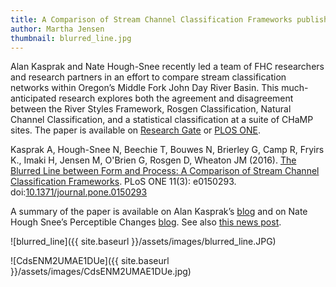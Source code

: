 ```yaml
---
title: A Comparison of Stream Channel Classification Frameworks published in PLOS ONE
author: Martha Jensen
thumbnail: blurred_line.jpg
---
```


Alan Kasprak and Nate Hough-Snee recently led a team of FHC researchers and research partners in an effort to compare stream classification networks within Oregon’s Middle Fork John Day River Basin. This much-anticipated research explores both the agreement and disagreement between the River Styles Framework, Rosgen Classification, Natural Channel Classification, and a statistical classification at a suite of CHaMP sites. The paper is available on [Research Gate](https://www.researchgate.net/publication/298476211_The_Blurred_Line_between_Form_and_Process_A_Comparison_of_Stream_Channel_Classification_Frameworks) or [PLOS ONE](https://www.researchgate.net/publication/298476211_The_Blurred_Line_between_Form_and_Process_A_Comparison_of_Stream_Channel_Classification_Frameworks).

Kasprak A, Hough-Snee N, Beechie T, Bouwes N, Brierley G, Camp R, Fryirs K., Imaki H, Jensen M, O'Brien G, Rosgen D, Wheaton JM (2016). [The Blurred Line between Form and Process: A Comparison of Stream Channel Classification Frameworks](https://www.researchgate.net/publication/298476211_The_Blurred_Line_between_Form_and_Process_A_Comparison_of_Stream_Channel_Classification_Frameworks). PLoS ONE 11(3): e0150293. doi:[10.1371/journal.pone.0150293](http://dx.doi.org/10.1371/journal.pone.0150293)

A summary of the paper is available on Alan Kasprak’s [blog](http://www.alankasprak.org/2016/03/article-published-in-plos-one.html) and on Nate Hough Snee’s Perceptible Changes [blog](http://www.natehough-snee.org/2016/03/articlealert-comparison-of-stream.html). See also [this news post](http://etal.joewheaton.org/et-al-news/news/et-algraduatestudentspublishstreamclassificationsynthesis-uprusutodaypickupstory).

![blurred_line]({{ site.baseurl }}/assets/images/blurred_line.JPG)

![CdsENM2UMAE1DUe]({{ site.baseurl }}/assets/images/CdsENM2UMAE1DUe.jpg)